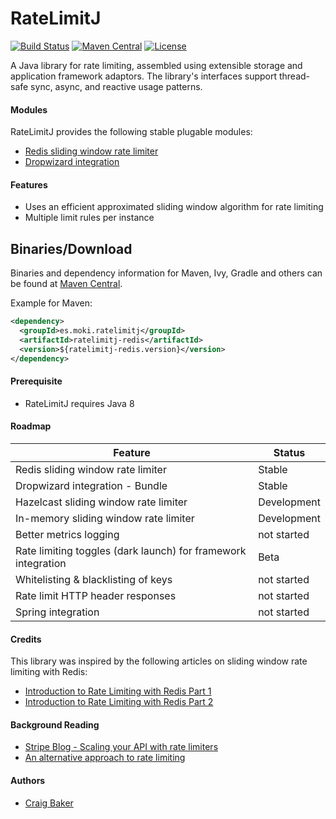 RateLimitJ
============

[![Build Status](https://travis-ci.org/mokies/ratelimitj.svg)](https://travis-ci.org/mokies/ratelimitj)
[![Maven Central](https://maven-badges.herokuapp.com/maven-central/es.moki.ratelimitj/ratelimitj-core/badge.svg)](https://maven-badges.herokuapp.com/maven-central/es.moki.ratelimitj/ratelimitj-core)
[![License](http://img.shields.io/:license-apache-brightgreen.svg)](http://www.apache.org/licenses/LICENSE-2.0.html)

A Java library for rate limiting, assembled using extensible storage and application framework adaptors. The library's interfaces support thread-safe sync, async, and reactive usage patterns.

#### Modules
RateLimitJ provides the following stable plugable modules:

* [Redis sliding window rate limiter](ratelimitj-redis)
* [Dropwizard integration](ratelimitj-dropwizard)


#### Features
* Uses an efficient approximated sliding window algorithm for rate limiting
* Multiple limit rules per instance

Binaries/Download
----------------

Binaries and dependency information for Maven, Ivy, Gradle and others can be found at [Maven Central](http://search.maven.org/#search%7Cga%7C1%7Cg%3A%22es.moki.ratelimitj%22).

Example for Maven:

```xml
<dependency>
  <groupId>es.moki.ratelimitj</groupId>
  <artifactId>ratelimitj-redis</artifactId>
  <version>${ratelimitj-redis.version}</version>
</dependency>
```

#### Prerequisite

* RateLimitJ requires Java 8

#### Roadmap

| Feature       | Status      |
| ------------- |-------------| 
| Redis sliding window rate limiter | Stable |
| Dropwizard integration - Bundle | Stable |
| Hazelcast sliding window rate limiter | Development |
| In-memory sliding window rate limiter | Development |
| Better metrics logging | not started |
| Rate limiting toggles (dark launch) for framework integration | Beta |
| Whitelisting & blacklisting of keys | not started |
| Rate limit HTTP header responses | not started |
| Spring integration | not started |

#### Credits
This library was inspired by the following articles on sliding window rate limiting with Redis:

* [Introduction to Rate Limiting with Redis Part 1](http://www.dr-josiah.com/2014/11/introduction-to-rate-limiting-with.html)
* [Introduction to Rate Limiting with Redis Part 2](http://www.dr-josiah.com/2014/11/introduction-to-rate-limiting-with_26.html)

#### Background Reading

* [Stripe Blog - Scaling your API with rate limiters](https://stripe.com/blog/rate-limiters)
* [An alternative approach to rate limiting](https://medium.com/figma-design/an-alternative-approach-to-rate-limiting-f8a06cf7c94c)

#### Authors

* [Craig Baker](https://github.com/mokies)
